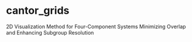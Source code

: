 # cantor_grids
2D Visualization Method for Four-Component Systems Minimizing Overlap and Enhancing Subgroup Resolution
